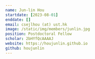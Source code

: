 ```yaml
---
name: Jun-lin Hou
startdate: [2023-08-01]
enddate: []
email: csejlhou (at) ust.hk
image: /static/img/members/junlin.jpg
position: Postdoctoral Fellow
scholar: 2bHYfQcAAAAJ
website: https://houjunlin.github.io
github: houjunlin
---
```

